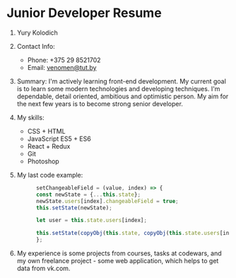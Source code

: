 # Junior Developer Resume
1. Yury Kolodich

1. Contact Info:
   * Phone: +375 29 8521702
   * Email: venomen@tut.by
   
1. Summary:  I'm actively learning front-end development. My current goal is to learn some
 modern technologies and developing techniques. I'm dependable, detail oriented, 
 ambitious and optimistic person. My aim for the next few years is to become strong senior 
 developer.
 
1. My skills:
   * CSS + HTML
   * JavaScript ES5 + ES6
   * React + Redux
   * Git
   * Photoshop
 
1. My last code example:
    ```javascript
          setChangeableField = (value, index) => {
          const newState = {...this.state};
          newState.users[index].changeableField = true;
          this.setState(newState);

          let user = this.state.users[index];

          this.setState(copyObj(this.state, copyObj(this.state.users[index], {changeableField: value})));
          };
    ```
1. My experience is some projects from courses, tasks at codewars, and my own freelance project -
some web application, which helps to get data from vk.com.